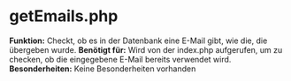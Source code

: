 # getEmails.php
**Funktion:** Checkt, ob es in der Datenbank eine E-Mail gibt, wie die, die übergeben wurde.
**Benötigt für:** Wird von der index.php aufgerufen, um zu checken, ob die eingegebene E-Mail bereits verwendet wird.
**Besonderheiten:** Keine Besonderheiten vorhanden